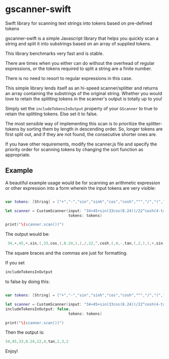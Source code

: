 # gscanner-swift
Swift library for scanning text strings into tokens based on pre-defined tokens
 

gscanner-swift is a simple Javascript library that helps you quickly scan a string and split it into 
substrings based on an array of supplied tokens.
 
This library benchmarks very fast and is stable.

There are times when you either can do without the overhead of regular expressions, or the tokens required to 
split a string are a finite number.

There is no need to resort to regular expressions in this case.

This simple library lends itself as an hi-speed scanner/splitter and returns an array containing the substrings of the original
string. Whether you would love to retain the splitting tokens in the scanner's output is totally up to you! 

Simply set the ```includeTokensInOutput``` property of your ```GScanner``` to true to retain the splitting tokens.
Else set it to false.

The most sensible way of implementing this scan is to prioritize the splitter-tokens by sorting them by length in descending order.
So, longer tokens are first split out, and if they are not found, the consecutive shorter ones are.

If you have other requirements, modify the scanner.js file and specify the priority order for scanning tokens by changing
the sort function as appropriate.



 ## Example

A beautiful example usage would be for scanning an arithmetic expression or other expression into a form wherein the input tokens are very visible:

```Swift

var tokens: [String] = ["+","-","sin","sinh","cos","cosh","^","/","(",")"]

let scanner = CustomScanner(input: "34+45+sin(33cos(8.24))/22^cosh(4-tan(2))+sinsinh(3)-sinh(sin(2))", includeTokensInOutput: true,
                            tokens: tokens)

print("\(scanner.scan())")

```
	



  The output would be:
  
  
  ```Swift
   34,+,45,+,sin,(,33,cos,(,8.24,),),/,22,^,cosh,(,4,-,tan,(,2,),),+,sin,sinh,(,3,),-,sinh,(,sin,(,2,),)
   ```

The square braces and the commas are just for formatting.

If you set 
```Swift 
includeTokensInOutput
``` 
to false by doing this:

```Swift

var tokens: [String] = ["+","-","sin","sinh","cos","cosh","^","/","(",")"]

let scanner = CustomScanner(input: "34+45+sin(33cos(8.24))/22^cosh(4-tan(2))+sinsinh(3)-sinh(sin(2))", 
includeTokensInOutput: false,
                            tokens: tokens)

print("\(scanner.scan())")

```
  
  Then the output is:
  
```Swift
34,45,33,8.24,22,4,tan,2,3,2
```


Enjoy!

